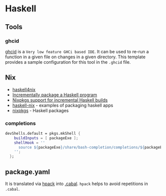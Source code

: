 # Haskell

## Tools

### ghcid

[ghcid](https://github.com/ndmitchell/ghcid) is a `Very low feature GHCi based IDE`.
It can be used to re-run a function in a given file on changes in a given directory.
This template provides a sample configuration for this tool in the `.ghcid` file.

## Nix

- [haskell4nix](https://haskell4nix.readthedocs.io/nixpkgs-users-guide.html)
- [Incrementally package a Haskell program](https://www.haskellforall.com/2022/08/incrementally-package-haskell-program.html)
- [Nixpkgs support for incremental Haskell builds](https://www.haskellforall.com/2022/12/nixpkgs-support-for-incremental-haskell.html)
- [haskell-nix](https://github.com/Gabriella439/haskell-nix) - examples of packaging haskell apps
- [nixpkgs](https://github.com/NixOS/nixpkgs/blob/ea692c2ad1afd6384e171eabef4f0887d2b882d3/pkgs/development/haskell-modules/hackage-packages.nix) - Haskell packages

### completions

```nix
devShells.default = pkgs.mkShell {
    buildInputs = [ packageExe ];
    shellHook = ''
      source ${packageExe}/share/bash-completion/completions/${packageExecutableName}
    '';
  };
```

## package.yaml

It is translated via [hpack](https://github.com/sol/hpack) into [.cabal](https://cabal.readthedocs.io/en/3.8/cabal-package.html).
`hpack` helps to avoid repetitions in `.cabal`.
